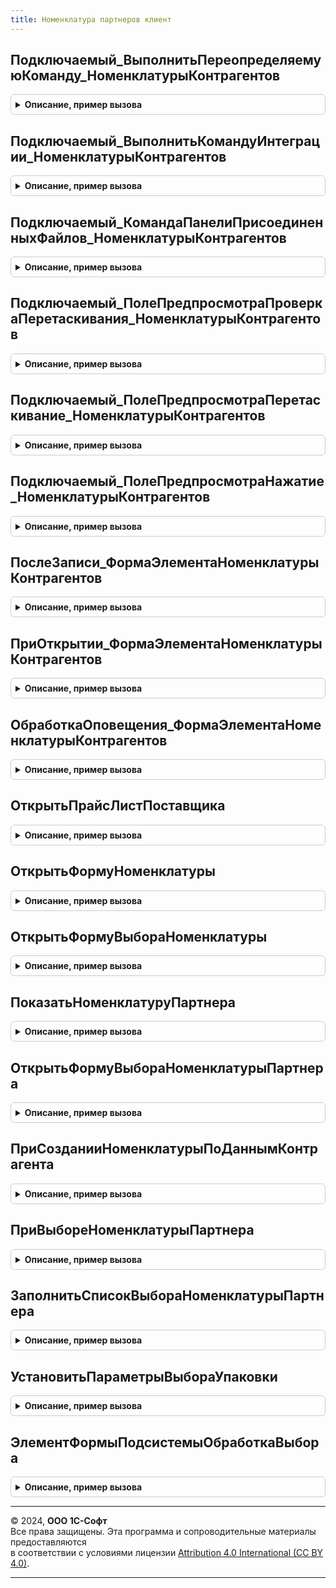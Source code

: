 ```yaml
---
title: Номенклатура партнеров клиент
---
```



## Подключаемый_ВыполнитьПереопределяемуюКоманду_НоменклатурыКонтрагентов
<details style="margin: 1em 0; padding: 0.5em; border: 1px solid #ccc; border-radius: 6px;">

<summary style="font-weight: bold; cursor: pointer;">Описание, пример вызова</summary>

```bsl

// См. СопоставлениеНоменклатурыКонтрагентовКлиентПереопределяемый.Подключаемый_ВыполнитьПереопределяемуюКоманду_НоменклатурыКонтрагентов
Процедура Подключаемый_ВыполнитьПереопределяемуюКоманду_НоменклатурыКонтрагентов(Форма, Команда) Экспорт
```

Пример вызова
```bsl
НоменклатураПартнеровКлиент.Подключаемый_ВыполнитьПереопределяемуюКоманду_НоменклатурыКонтрагентов(Форма, Команда) 
```
</details>

## Подключаемый_ВыполнитьКомандуИнтеграции_НоменклатурыКонтрагентов
<details style="margin: 1em 0; padding: 0.5em; border: 1px solid #ccc; border-radius: 6px;">

<summary style="font-weight: bold; cursor: pointer;">Описание, пример вызова</summary>

```bsl

// См. СопоставлениеНоменклатурыКонтрагентовКлиентПереопределяемый.Подключаемый_ВыполнитьКомандуИнтеграции_НоменклатурыКонтрагентов
Процедура Подключаемый_ВыполнитьКомандуИнтеграции_НоменклатурыКонтрагентов(Команда, Форма, Источник) Экспорт
```

Пример вызова
```bsl
НоменклатураПартнеровКлиент.Подключаемый_ВыполнитьКомандуИнтеграции_НоменклатурыКонтрагентов(Команда, Форма, Источник) 
```
</details>

## Подключаемый_КомандаПанелиПрисоединенныхФайлов_НоменклатурыКонтрагентов
<details style="margin: 1em 0; padding: 0.5em; border: 1px solid #ccc; border-radius: 6px;">

<summary style="font-weight: bold; cursor: pointer;">Описание, пример вызова</summary>

```bsl

// См. СопоставлениеНоменклатурыКонтрагентовКлиентПереопределяемый.Подключаемый_КомандаПанелиПрисоединенныхФайлов_НоменклатурыКонтрагентов
Процедура Подключаемый_КомандаПанелиПрисоединенныхФайлов_НоменклатурыКонтрагентов(Форма, Команда) Экспорт
```

Пример вызова
```bsl
НоменклатураПартнеровКлиент.Подключаемый_КомандаПанелиПрисоединенныхФайлов_НоменклатурыКонтрагентов(Форма, Команда) 
```
</details>

## Подключаемый_ПолеПредпросмотраПроверкаПеретаскивания_НоменклатурыКонтрагентов
<details style="margin: 1em 0; padding: 0.5em; border: 1px solid #ccc; border-radius: 6px;">

<summary style="font-weight: bold; cursor: pointer;">Описание, пример вызова</summary>

```bsl

// См. СопоставлениеНоменклатурыКонтрагентовКлиентПереопределяемый.Подключаемый_КомандаПанелиПрисоединенныхФайлов_НоменклатурыКонтрагентов
Процедура Подключаемый_ПолеПредпросмотраПроверкаПеретаскивания_НоменклатурыКонтрагентов(Форма, Элемент, ПараметрыПеретаскивания, СтандартнаяОбработка) Экспорт
```

Пример вызова
```bsl
НоменклатураПартнеровКлиент.Подключаемый_ПолеПредпросмотраПроверкаПеретаскивания_НоменклатурыКонтрагентов(Форма, Элемент, ПараметрыПеретаскивания, СтандартнаяОбработка) 
```
</details>

## Подключаемый_ПолеПредпросмотраПеретаскивание_НоменклатурыКонтрагентов
<details style="margin: 1em 0; padding: 0.5em; border: 1px solid #ccc; border-radius: 6px;">

<summary style="font-weight: bold; cursor: pointer;">Описание, пример вызова</summary>

```bsl

// См. СопоставлениеНоменклатурыКонтрагентовКлиентПереопределяемый.Подключаемый_КомандаПанелиПрисоединенныхФайлов_НоменклатурыКонтрагентов
Процедура Подключаемый_ПолеПредпросмотраПеретаскивание_НоменклатурыКонтрагентов(Форма, Элемент, ПараметрыПеретаскивания, СтандартнаяОбработка) Экспорт
```

Пример вызова
```bsl
НоменклатураПартнеровКлиент.Подключаемый_ПолеПредпросмотраПеретаскивание_НоменклатурыКонтрагентов(Форма, Элемент, ПараметрыПеретаскивания, СтандартнаяОбработка) 
```
</details>

## Подключаемый_ПолеПредпросмотраНажатие_НоменклатурыКонтрагентов
<details style="margin: 1em 0; padding: 0.5em; border: 1px solid #ccc; border-radius: 6px;">

<summary style="font-weight: bold; cursor: pointer;">Описание, пример вызова</summary>

```bsl

// См. СопоставлениеНоменклатурыКонтрагентовКлиентПереопределяемый.Подключаемый_КомандаПанелиПрисоединенныхФайлов_НоменклатурыКонтрагентов
Процедура Подключаемый_ПолеПредпросмотраНажатие_НоменклатурыКонтрагентов(Форма, Элемент, СтандартнаяОбработка) Экспорт
```

Пример вызова
```bsl
НоменклатураПартнеровКлиент.Подключаемый_ПолеПредпросмотраНажатие_НоменклатурыКонтрагентов(Форма, Элемент, СтандартнаяОбработка) 
```
</details>

## ПослеЗаписи_ФормаЭлементаНоменклатурыКонтрагентов
<details style="margin: 1em 0; padding: 0.5em; border: 1px solid #ccc; border-radius: 6px;">

<summary style="font-weight: bold; cursor: pointer;">Описание, пример вызова</summary>

```bsl

// См. СопоставлениеНоменклатурыКонтрагентовКлиентПереопределяемый.ПослеЗаписи_ФормаЭлементаНоменклатурыКонтрагентов
Процедура ПослеЗаписи_ФормаЭлементаНоменклатурыКонтрагентов(Форма, ПараметрыЗаписи) Экспорт
```

Пример вызова
```bsl
НоменклатураПартнеровКлиент.ПослеЗаписи_ФормаЭлементаНоменклатурыКонтрагентов(Форма, ПараметрыЗаписи) 
```
</details>

## ПриОткрытии_ФормаЭлементаНоменклатурыКонтрагентов
<details style="margin: 1em 0; padding: 0.5em; border: 1px solid #ccc; border-radius: 6px;">

<summary style="font-weight: bold; cursor: pointer;">Описание, пример вызова</summary>

```bsl

// См. СопоставлениеНоменклатурыКонтрагентовКлиентПереопределяемый.ПриОткрытии_ФормаЭлементаНоменклатурыКонтрагентов
Процедура ПриОткрытии_ФормаЭлементаНоменклатурыКонтрагентов(Форма, Отказ) Экспорт
```

Пример вызова
```bsl
НоменклатураПартнеровКлиент.ПриОткрытии_ФормаЭлементаНоменклатурыКонтрагентов(Форма, Отказ) 
```
</details>

## ОбработкаОповещения_ФормаЭлементаНоменклатурыКонтрагентов
<details style="margin: 1em 0; padding: 0.5em; border: 1px solid #ccc; border-radius: 6px;">

<summary style="font-weight: bold; cursor: pointer;">Описание, пример вызова</summary>

```bsl

// См. СопоставлениеНоменклатурыКонтрагентовКлиентПереопределяемый.ОбработкаОповещения_ФормаЭлементаНоменклатурыКонтрагентов
Процедура ОбработкаОповещения_ФормаЭлементаНоменклатурыКонтрагентов(Форма, ИмяСобытия, Параметр, Источник) Экспорт
```

Пример вызова
```bsl
НоменклатураПартнеровКлиент.ОбработкаОповещения_ФормаЭлементаНоменклатурыКонтрагентов(Форма, ИмяСобытия, Параметр, Источник) 
```
</details>

## ОткрытьПрайсЛистПоставщика
<details style="margin: 1em 0; padding: 0.5em; border: 1px solid #ccc; border-radius: 6px;">

<summary style="font-weight: bold; cursor: pointer;">Описание, пример вызова</summary>

```bsl

// Открывает прайс лист номенклатуры поставщика.
//
// Параметры:
//  ПараметрКоманды            - СправочникСсылка.НоменклатураКонтрагентов - номенклатура контрагента.
//  ПараметрыВыполненияКоманды - ПараметрыВыполненияКоманды                - структура, передаваемая в обработчик команды.
//
Процедура ОткрытьПрайсЛистПоставщика(ПараметрКоманды, ПараметрыВыполненияКоманды) Экспорт
```

Пример вызова
```bsl
НоменклатураПартнеровКлиент.ОткрытьПрайсЛистПоставщика(ПараметрКоманды, ПараметрыВыполненияКоманды) 
```
</details>

## ОткрытьФормуНоменклатуры
<details style="margin: 1em 0; padding: 0.5em; border: 1px solid #ccc; border-radius: 6px;">

<summary style="font-weight: bold; cursor: pointer;">Описание, пример вызова</summary>

```bsl

//++ Локализация

// См. СопоставлениеНоменклатурыКонтрагентовКлиентПереопределяемый.ОткрытьФормуНоменклатуры
Процедура ОткрытьФормуНоменклатуры(Знач Параметры, Знач Владелец, Знач Уникальность, Знач ОповещениеОЗакрытии) Экспорт
```

Пример вызова
```bsl
НоменклатураПартнеровКлиент.ОткрытьФормуНоменклатуры(Параметры, Владелец, Уникальность, ОповещениеОЗакрытии) 
```
</details>

## ОткрытьФормуВыбораНоменклатуры
<details style="margin: 1em 0; padding: 0.5em; border: 1px solid #ccc; border-radius: 6px;">

<summary style="font-weight: bold; cursor: pointer;">Описание, пример вызова</summary>

```bsl

//-- Локализация

// См. СопоставлениеНоменклатурыКонтрагентовКлиентПереопределяемый.ОткрытьФормуВыбораНоменклатуры
Процедура ОткрытьФормуВыбораНоменклатуры(Знач Параметры, Знач Владелец, Знач Уникальность) Экспорт
```

Пример вызова
```bsl
НоменклатураПартнеровКлиент.ОткрытьФормуВыбораНоменклатуры(Параметры, Владелец, Уникальность) 
```
</details>

## ПоказатьНоменклатуруПартнера
<details style="margin: 1em 0; padding: 0.5em; border: 1px solid #ccc; border-radius: 6px;">

<summary style="font-weight: bold; cursor: pointer;">Описание, пример вызова</summary>

```bsl

// Открывает форму списка номенклатуры партнера с отбором по владельцу, номенклатуре, характеристике, упаковке.
//
// Параметры:
//  Партнер               - СправочникСсылка.Партнеры   - владелец номенклатуры поставщика
//  Ссылка                - ДокументСсылка              - ссылка на документ, из формы которого вызывается процедура
//  ТекущаяСтрока         - ДанныеФормыЭлементКоллекции - текущая строка таблицы Товары.
//  ПредставлениеПартнера - Строка                      - имя поля, для которого необходимо выдать ошибку.
//  ПредставлениеСписка   - Строка
//
Процедура ПоказатьНоменклатуруПартнера(Партнер, Ссылка, ТекущаяСтрока, ПредставлениеПартнера, ПредставлениеСписка = "Товары") Экспорт
```

Пример вызова
```bsl
НоменклатураПартнеровКлиент.ПоказатьНоменклатуруПартнера(Партнер, Ссылка, ТекущаяСтрока, ПредставлениеПартнера, ПредставлениеСписка);
```
</details>

## ОткрытьФормуВыбораНоменклатурыПартнера
<details style="margin: 1em 0; padding: 0.5em; border: 1px solid #ccc; border-radius: 6px;">

<summary style="font-weight: bold; cursor: pointer;">Описание, пример вызова</summary>

```bsl

// Открывает форму списка номенклатуры партнера с отбором по владельцу, номенклатуре, характеристике, упаковке.
//
// Параметры:
//  ВладелецФормы                     - ФормаКлиентскогоПриложения  - владелец формы.
//  Партнер                           - СправочникСсылка.Партнеры   - владелец номенклатуры поставщика
//  ТекущаяСтрока                     - ДанныеФормыЭлементКоллекции - текущая строка таблицы Товары.
//  ПредставлениеНоменклатурыПартнера - Строка                      - имя поля, которое необходимо отображать при открытие формы.
//  ОповещениеОЗакрытие               - ОписаниеОповещения          - оповещения, которое необходимо выполнить после закрытия формы.
//  АктВыполненныхРабот               - Булево                      - признак, что заполняем АкВыполненныхРабот.
//
Процедура ОткрытьФормуВыбораНоменклатурыПартнера(ВладелецФормы, Партнер, ТекущаяСтрока, ПредставлениеНоменклатурыПартнера, ОповещениеОЗакрытие, АктВыполненныхРабот = Ложь) Экспорт
```

Пример вызова
```bsl
НоменклатураПартнеровКлиент.ОткрытьФормуВыбораНоменклатурыПартнера(ВладелецФормы, Партнер, ТекущаяСтрока, ПредставлениеНоменклатурыПартнера, ОповещениеОЗакрытие, АктВыполненныхРабот);
```
</details>

## ПриСозданииНоменклатурыПоДаннымКонтрагента
<details style="margin: 1em 0; padding: 0.5em; border: 1px solid #ccc; border-radius: 6px;">

<summary style="font-weight: bold; cursor: pointer;">Описание, пример вызова</summary>

```bsl

//++ Локализация

// См. СопоставлениеНоменклатурыКонтрагентовКлиентПереопределяемый.ПриСозданииНоменклатурыПоДаннымКонтрагента
Процедура ПриСозданииНоменклатурыПоДаннымКонтрагента(Знач НаборНоменклатурыКонтрагентов, Знач ОповещениеОЗавершении, СтандартнаяОбработка = Истина) Экспорт
```

Пример вызова
```bsl
НоменклатураПартнеровКлиент.ПриСозданииНоменклатурыПоДаннымКонтрагента(НаборНоменклатурыКонтрагентов, ОповещениеОЗавершении, СтандартнаяОбработка);
```
</details>

## ПриВыбореНоменклатурыПартнера
<details style="margin: 1em 0; padding: 0.5em; border: 1px solid #ccc; border-radius: 6px;">

<summary style="font-weight: bold; cursor: pointer;">Описание, пример вызова</summary>

```bsl

//-- Локализация

// При попытке выбора номенклатуры партнера в строке таблицы пользователь получает сообщение о незаполненности партнера.
//
// Параметры:
//  Объект                - ДанныеФормыСтруктура - документ, для выдачи сообщения об ошибках
//  Поле                  - ПолеФормы            - поле, в котором пользователь осуществляет выбор
//  ИмяПроверяемогоПоля   - Строка               - имя поля, для которого необходимо выдать ошибку.
//  ПредставлениеПартнера - Строка               - представление поля, для которого необходимо выдать ошибку.
//
Процедура ПриВыбореНоменклатурыПартнера(Объект, Поле, ИмяПроверяемогоПоля, ПредставлениеПартнера) Экспорт
```

Пример вызова
```bsl
НоменклатураПартнеровКлиент.ПриВыбореНоменклатурыПартнера(Объект, Поле, ИмяПроверяемогоПоля, ПредставлениеПартнера) 
```
</details>

## ЗаполнитьСписокВыбораНоменклатурыПартнера
<details style="margin: 1em 0; padding: 0.5em; border: 1px solid #ccc; border-radius: 6px;">

<summary style="font-weight: bold; cursor: pointer;">Описание, пример вызова</summary>

```bsl

// Формирует список выбора номенклатуры партнера с отбором по номенклатуре, характеристике, упаковке.
//
// Параметры:
//  Партнер       - СправочникСсылка.Партнеры   - владелец номенклатуры поставщика
//  ТекущаяСтрока - ДанныеФормыЭлементКоллекции - текущая строка таблицы Товары
//  СписокВыбора  - СписокЗначений из СправочникСсылка.НоменклатураКонтрагентов - список выбора номенклатуры поставщика.
//
Процедура ЗаполнитьСписокВыбораНоменклатурыПартнера(Партнер, ТекущаяСтрока, СписокВыбора) Экспорт
```

Пример вызова
```bsl
НоменклатураПартнеровКлиент.ЗаполнитьСписокВыбораНоменклатурыПартнера(Партнер, ТекущаяСтрока, СписокВыбора) 
```
</details>

## УстановитьПараметрыВыбораУпаковки
<details style="margin: 1em 0; padding: 0.5em; border: 1px solid #ccc; border-radius: 6px;">

<summary style="font-weight: bold; cursor: pointer;">Описание, пример вызова</summary>

```bsl

// Устанавливает параметры выбора упаковки.
//
// Параметры:
//  ПараметрыВыбора - Структура             - параметры выбора строки.
//  ТекущиеДанные   - ДанныеФормыЭлементКоллекции - текущая строка.
//
Процедура УстановитьПараметрыВыбораУпаковки(ПараметрыВыбора, ТекущиеДанные) Экспорт
```

Пример вызова
```bsl
НоменклатураПартнеровКлиент.УстановитьПараметрыВыбораУпаковки(ПараметрыВыбора, ТекущиеДанные) 
```
</details>

## ЭлементФормыПодсистемыОбработкаВыбора
<details style="margin: 1em 0; padding: 0.5em; border: 1px solid #ccc; border-radius: 6px;">

<summary style="font-weight: bold; cursor: pointer;">Описание, пример вызова</summary>

```bsl

// См. ЭлектронноеВзаимодействиеКлиентПереопределяемый.ЭлементФормыПодсистемыОбработкаВыбора
Процедура ЭлементФормыПодсистемыОбработкаВыбора(Контекст, Элемент, ВыбранноеЗначение, СтандартнаяОбработка) Экспорт
```

Пример вызова
```bsl
НоменклатураПартнеровКлиент.ЭлементФормыПодсистемыОбработкаВыбора(Контекст, Элемент, ВыбранноеЗначение, СтандартнаяОбработка) 
```
</details>

---

© 2024, **ООО 1С-Софт**  
Все права защищены. Эта программа и сопроводительные материалы предоставляются  
в соответствии с условиями лицензии [Attribution 4.0 International (CC BY 4.0)](https://creativecommons.org/licenses/by/4.0/legalcode).

---
